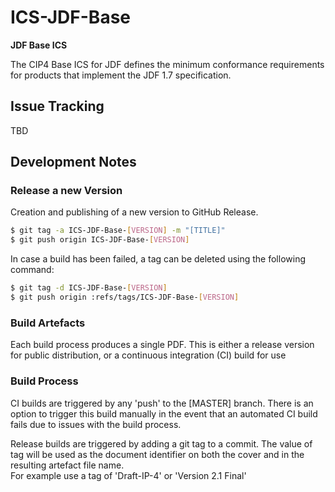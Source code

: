 # ICS-JDF-Base

**JDF Base ICS**

The CIP4 Base ICS for JDF defines the minimum conformance requirements for products that implement the JDF 1.7 specification. 

## Issue Tracking
TBD

## Development Notes
### Release a new Version
Creation and publishing of a new version to GitHub Release. 

```bash
$ git tag -a ICS-JDF-Base-[VERSION] -m "[TITLE]"
$ git push origin ICS-JDF-Base-[VERSION]
```

In case a build has been failed, a tag can be deleted using the following command:
```bash
$ git tag -d ICS-JDF-Base-[VERSION]
$ git push origin :refs/tags/ICS-JDF-Base-[VERSION]
```

### Build Artefacts
Each build process produces a single PDF. This is either a release version for public distribution, or a continuous integration (CI) build for use

### Build Process

CI builds are triggered by any 'push' to the [MASTER] branch. There is an option to trigger this build manually in the event that an automated CI build fails due to issues with the build process.

Release builds are triggered by adding a git tag to a commit. The value of tag will be used as the document identifier on both the cover and in the resulting artefact file name.<br/>
For example use a tag of 'Draft-IP-4' or 'Version 2.1 Final'
